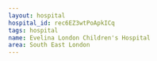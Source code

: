 ```yaml
---
layout: hospital
hospital_id: rec6EZ3wtPoApkICq
tags: hospital
name: Evelina London Children's Hospital
area: South East London
---
```

